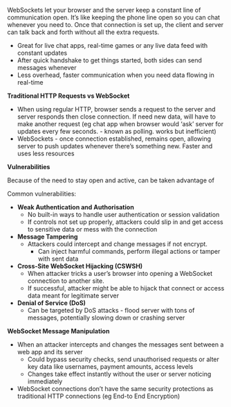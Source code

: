 WebSockets let your browser and the server keep a constant line of communication open. It’s like keeping the phone line open so you can chat whenever you need to. Once that connection is set up, the client and server can talk back and forth without all the extra requests.

- Great for live chat apps, real-time games or any live data feed with constant updates
- After quick handshake to get things started, both sides can send messages whenever
- Less overhead, faster communication when you need data flowing in real-time

**Traditional HTTP Requests vs WebSocket**

- When using regular HTTP, browser sends a request to the server and server responds then close connection. If need new data, will have to make another request (eg chat app when browser would ‘ask’ server for updates every few seconds. - known as polling. works but inefficient)
- WebSockets - once connection established, remains open, allowing server to push updates whenever there’s something new. Faster and uses less resources
    
    

**Vulnerabilities**

Because of the need to stay open and active, can be taken advantage of

Common vulnerabilities:

- **Weak Authentication and Authorisation**
    - No built-in ways to handle user authentication or session validation
    - If controls not set up properly, attackers could slip in and get access to sensitive data or mess with the connection
- **Message Tampering**
    - Attackers could intercept and change messages if not encrypt.
        - Can inject harmful commands, perform illegal actions or tamper with sent data
- **Cross-Site WebSocket Hijacking (CSWSH)**
    - When attacker tricks a user’s browser into opening a WebSocket connection to another site.
    - If successful, attacker might be able to hijack that connect or access data meant for legitimate server
- **Denial of Service (DoS)**
    - Can be targeted by DoS attacks - flood server with tons of messages, potentially slowing down or crashing server

**WebSocket Message Manipulation**

- When an attacker intercepts and changes the messages sent between a web app and its server
    - Could bypass security checks, send unauthorised requests or alter key data like usernames, payment amounts, access levels
    - Changes take effect instantly without the user or server noticing immediately
- WebSocket connections don’t have the same security protections as traditional HTTP connections (eg End-to End Encryption)
